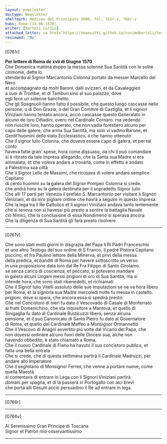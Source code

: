 ```yaml
---
layout: newsletter
doctype: Newsletter
shelfmark: Mediceo del Principato 3080, fol. 761r-v, 766r-v
hubs: Roma (14-06-1570)
writer: [Bartoli Curzio]
attached_letter: <a href="https://smansutti.github.io/cosimobartoli/texts/TBD/">TBD</a>
reviewed: "No"
---
```


[0761r]  
  
  
<strong>Per lettere di Roma de xvii di Giugno 1570</strong>  
Che Domenica mattina doppo la messa solenne Sua Santità con le solite cirimonie, dette lo  
stendardo al Signor Marcantonio Colonna portato da messer Marcello del Nero  
et accompagnato da molti Baroni, dalli svizzeri, et da Cavaleggieri  
a suoi di Trombe, et di Tamburi sino al suo palazzo, dove  
egli fece un solenne banchetto.  
Che gli Spagnuoli hanno fatto il possibile, che questo luogo cascasse nelle  
persone, o di Don Grazia, o del Gran Commre di Castiglia, et li signori  
Viniziani hanno tentato ancora, acciò cascasse questo Generalato in  
alcuno de loro Cittadini, overo nel Cardinale Cornaro. ma vedendo  
non riuscire loro, hanno operato, che non vadia forestiero alcuno per  
capo delle galere, che arma Sua Santità, ma solo vi vadino Barone, et  
Gentil'huomini dello stato Ecclesiastico, il che hanno ottenuto  
Che il signor Iulio Colonna, che doveva essere capo di galera, et per tal conto  
haveva fatte gran' spese, hora come dissuaso, da chi li può comandare  
si è ritirato da tale impresa allegando, che la Santa sua Madre si era  
ammalata, et che voleva andare a trovarla, come in effetto è andato  
a Palestrina sua città  
Che il Signor Lelio de Massimi, che ricusava di volere andare semplice Capitano  
di cento huomini su la galera del Signor Pompeo Colonna si crede.  
che andrà hora su la galera destinata per il sopradetto Signor Iulio  
Che alli 17 parti per Venezia il prefato S. Marcantonio per visitare li Signori  
Veniziani, et da loro pigliare ordine che havrà a seguire in questo impresa.  
Che la lega tra il Re Cattolico et li signori Viniziani andava tanto lentemente  
che si teneva non si havessi più presto a sentire la battaglia Navale  
ciò Nimici, che la conclusione di essa Nondimeno si sperava ancora  
Che la diligenza di Sua Santità gli farà presto risolvere  
  
---  

[0761v]  
  
  
Che sono stati molti giorni in disgrazia del Papa li Ri Padri Franceschio  
et uno altro Teologo del suo ordine di S Franco, il padre Pistora Capitano  
puccino, et fra Paulino lettore della Minerva, et privi della messa.  
della predica, et banditi di Roma per havere sottoscritto un verso  
in una proposizione data loro dal Re Fra Filippo di Santo Girolamo.  
se senza carico di coscienza, et peccato, si potevano mandare  
in galera alcuni Ungani messi prigioni di oro di Sua Santità, ma si  
intende hora, che sono stati ribenedetti, et richiamati  
Che il Signor Iulio Vitelli assoluto delle sue imputazioni se ne va hora libero  
per Roma, et la signoria sua Madre mercoledi notte fu messa in castello.  
prigioni, dove si spera, che ancora essa si spedirà presto.  
Che nel Concistoro di hieri fu dato il Vescovado di Casale di Monferrato  
al frate Domenichino, che sta inquisitore a Mantova, et quello di  
Sinigaglia fu dato al Cardinale Rusticuzzi libero, senza alcuna  
pensione, et il suo Canonicato di Santo Pietro fu dato al Governatore  
di Roma, et quello del Cardinale Maffeo a Monsignor Ormannetto  
Che il Vescovo di Anagni avvertito più volte dal Vicario del Papa, che  
non dovessi ordinare alcuno fuori delle Diocesi sua, alche non  
havendo obbedito, è stato chiamato a Roma.  
Che il nuovo Cardinale di Fiano ha havuto il suo concistoro publico, et  
fatta una bella entrata  
Che si crede, che di questa settimana partirà il Cardinale Madruzzi, per andare allo Imperatore  
Che il segretario di Monsignor Ferres, che venne a portare nuove, come quella Maestà  
si contentava di entrare in Lega con li Signori Viniziani partirà  
domani per spagna, et di là passerà in Portogallo con alci brevi  
che porta alli Gesuiti acciò persuadino il Re ad entrare in lega.  
  
---  

[0766r]  
  
  
  
---  

[0766v]  
  
  
Al Serenissimo Gran Principe di Toscana  
Signor et Patron mio osservantissimo  
  
---  

